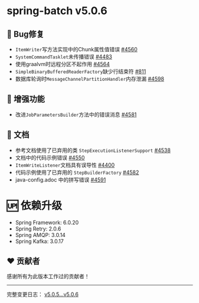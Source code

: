 # spring-batch v5.0.6

## 🐞 Bug修复

- `ItemWriter`写方法实现中的Chunk属性值错误 [#4560](https://github.com/spring-projects/spring-batch/issues/4560)
- `SystemCommandTasklet`未传播错误 [#4483](https://github.com/spring-projects/spring-batch/issues/4483)
- 使用graalvm时远程分区不起作用 [#4564](https://github.com/spring-projects/spring-batch/issues/4564)
- `SimpleBinaryBufferedReaderFactory`缺少行结束符 [#811](https://github.com/spring-projects/spring-batch/issues/811)
- 数据库轮询时`MessageChannelPartitionHandler`内存泄漏 [#4598](https://github.com/spring-projects/spring-batch/issues/4598)

## 🚀 增强功能

- 改进`JobParametersBuilder`方法中的错误消息 [#4581](https://github.com/spring-projects/spring-batch/issues/4581)

## 📔 文档

- 参考文档使用了已弃用的类 `StepExecutionListenerSupport` [#4538](https://github.com/spring-projects/spring-batch/issues/4538)
- 文档中的代码示例错误 [#4550](https://github.com/spring-projects/spring-batch/pull/4550)
- `ItemWriteListener`文档具有误导性 [#4400](https://github.com/spring-projects/spring-batch/issues/4400)
- 代码示例使用了已弃用的 `StepBuilderFactory` [#4582](https://github.com/spring-projects/spring-batch/pull/4582)
- java-config.adoc 中的拼写错误 [#4591](https://github.com/spring-projects/spring-batch/pull/4591)

# 🆙 依赖升级

- Spring Framework: 6.0.20
- Spring Retry: 2.0.6
- Spring AMQP: 3.0.14
- Spring Kafka: 3.0.17

## ❤️ 贡献者

感谢所有为此版本工作过的贡献者！

---

完整变更日志： [v5.0.5...v5.0.6](https://github.com/spring-projects/spring-batch/compare/v5.0.5...v5.0.6)
```